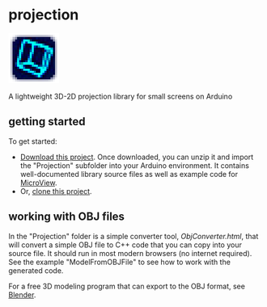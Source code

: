 # projection
![Projection logo](projection_logo.png)

A lightweight 3D-2D projection library for small screens on Arduino

## getting started
To get started:
* [Download this project](https://github.com/menehune23/projection/archive/master.zip). Once downloaded, you can unzip it and import the "Projection" subfolder into your Arduino environment. It contains well-documented library source files as well as example code for <a href="http://sfe.io/p12923" target="_blank">MicroView</a>.
* Or, [clone this project](github-mac://openRepo/https://github.com/menehune23/projection).

## working with OBJ files
In the "Projection" folder is a simple converter tool, _ObjConverter.html_, that will convert a simple OBJ file to C++ code that you can copy into your source file. It should run in most modern browsers (no internet required). See the example "ModelFromOBJFile" to see how to work with the generated code.

For a free 3D modeling program that can export to the OBJ format, see <a href="http://blender.org" target="_blank">Blender</a>.
